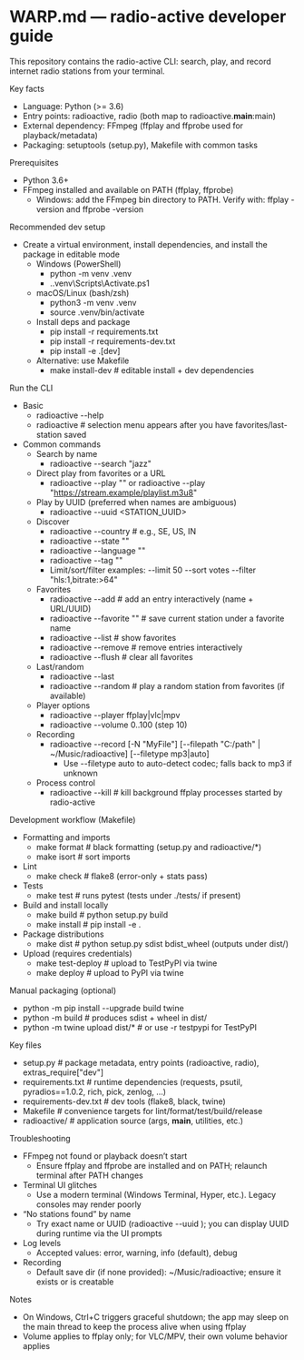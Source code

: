 # WARP.md — radio-active developer guide

This repository contains the radio-active CLI: search, play, and record internet radio stations from your terminal.

Key facts
- Language: Python (>= 3.6)
- Entry points: radioactive, radio (both map to radioactive.__main__:main)
- External dependency: FFmpeg (ffplay and ffprobe used for playback/metadata)
- Packaging: setuptools (setup.py), Makefile with common tasks

Prerequisites
- Python 3.6+
- FFmpeg installed and available on PATH (ffplay, ffprobe)
  - Windows: add the FFmpeg bin directory to PATH. Verify with: ffplay -version and ffprobe -version

Recommended dev setup
- Create a virtual environment, install dependencies, and install the package in editable mode
  - Windows (PowerShell)
    - python -m venv .venv
    - .\.venv\Scripts\Activate.ps1
  - macOS/Linux (bash/zsh)
    - python3 -m venv .venv
    - source .venv/bin/activate
  - Install deps and package
    - pip install -r requirements.txt
    - pip install -r requirements-dev.txt
    - pip install -e .[dev]
  - Alternative: use Makefile
    - make install-dev  # editable install + dev dependencies

Run the CLI
- Basic
  - radioactive --help
  - radioactive  # selection menu appears after you have favorites/last-station saved
- Common commands
  - Search by name
    - radioactive --search "jazz"
  - Direct play from favorites or a URL
    - radioactive --play "<favorite-name>"  or  radioactive --play "https://stream.example/playlist.m3u8"
  - Play by UUID (preferred when names are ambiguous)
    - radioactive --uuid <STATION_UUID>
  - Discover
    - radioactive --country <ISO2>      # e.g., SE, US, IN
    - radioactive --state "<state>"
    - radioactive --language "<lang>"
    - radioactive --tag "<genre>"
    - Limit/sort/filter examples: --limit 50 --sort votes --filter "hls:1,bitrate:>64"
  - Favorites
    - radioactive --add                 # add an entry interactively (name + URL/UUID)
    - radioactive --favorite "<name>"   # save current station under a favorite name
    - radioactive --list                # show favorites
    - radioactive --remove              # remove entries interactively
    - radioactive --flush               # clear all favorites
  - Last/random
    - radioactive --last
    - radioactive --random              # play a random station from favorites (if available)
  - Player options
    - radioactive --player ffplay|vlc|mpv
    - radioactive --volume 0..100 (step 10)
  - Recording
    - radioactive --record [-N "MyFile"] [--filepath "C:/path" | ~/Music/radioactive] [--filetype mp3|auto]
      - Use --filetype auto to auto-detect codec; falls back to mp3 if unknown
  - Process control
    - radioactive --kill                # kill background ffplay processes started by radio-active

Development workflow (Makefile)
- Formatting and imports
  - make format        # black formatting (setup.py and radioactive/*)
  - make isort         # sort imports
- Lint
  - make check         # flake8 (error-only + stats pass)
- Tests
  - make test          # runs pytest (tests under ./tests/ if present)
- Build and install locally
  - make build         # python setup.py build
  - make install       # pip install -e .
- Package distributions
  - make dist          # python setup.py sdist bdist_wheel (outputs under dist/)
- Upload (requires credentials)
  - make test-deploy   # upload to TestPyPI via twine
  - make deploy        # upload to PyPI via twine

Manual packaging (optional)
- python -m pip install --upgrade build twine
- python -m build                # produces sdist + wheel in dist/
- python -m twine upload dist/*  # or use -r testpypi for TestPyPI

Key files
- setup.py             # package metadata, entry points (radioactive, radio), extras_require["dev"]
- requirements.txt     # runtime dependencies (requests, psutil, pyradios==1.0.2, rich, pick, zenlog, ...)
- requirements-dev.txt # dev tools (flake8, black, twine)
- Makefile             # convenience targets for lint/format/test/build/release
- radioactive/         # application source (args, __main__, utilities, etc.)

Troubleshooting
- FFmpeg not found or playback doesn’t start
  - Ensure ffplay and ffprobe are installed and on PATH; relaunch terminal after PATH changes
- Terminal UI glitches
  - Use a modern terminal (Windows Terminal, Hyper, etc.). Legacy consoles may render poorly
- “No stations found” by name
  - Try exact name or UUID (radioactive --uuid <id>); you can display UUID during runtime via the UI prompts
- Log levels
  - Accepted values: error, warning, info (default), debug
- Recording
  - Default save dir (if none provided): ~/Music/radioactive; ensure it exists or is creatable

Notes
- On Windows, Ctrl+C triggers graceful shutdown; the app may sleep on the main thread to keep the process alive when using ffplay
- Volume applies to ffplay only; for VLC/MPV, their own volume behavior applies

